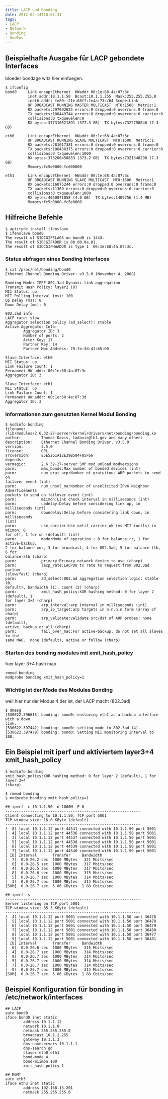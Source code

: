 ```yaml
---
title: LACP und Bonding
date: 2012-02-14T10:07:31
tags:
- LACP
- Network
- Bonding
- HowTos
---
```


## Beispielhafte Ausgabe für LACP gebondete Interfaces

bloeder bondage witz hier einfuegen.

    $ ifconfig
    bond0     Link encap:Ethernet  HWaddr 00:1e:68:4a:07:3c
              inet addr:10.1.1.50  Bcast:10.1.1.255  Mask:255.255.255.0
              inet6 addr: fe80::21e:68ff:fe4a:73c/64 Scope:Link
              UP BROADCAST RUNNING MASTER MULTICAST  MTU:1500  Metric:1
              RX packets:297092625 errors:0 dropped:0 overruns:0 frame:0
              TX packets:108449744 errors:0 dropped:0 overruns:0 carrier:0
              collisions:0 txqueuelen:0
              RX bytes:377310521891 (377.3 GB)  TX bytes:7322758046 (7.3 GB)

    eth0      Link encap:Ethernet  HWaddr 00:1e:68:4a:07:3c
              UP BROADCAST RUNNING SLAVE MULTICAST  MTU:1500  Metric:1
              RX packets:281017381 errors:0 dropped:0 overruns:0 frame:0
              TX packets:108438375 errors:0 dropped:0 overruns:0 carrier:0
              collisions:0 txqueuelen:1000
              RX bytes:373260450833 (373.2 GB)  TX bytes:7321348290 (7.3 GB)
              Memory:fc5e0000-fc600000

    eth1      Link encap:Ethernet  HWaddr 00:1e:68:4a:07:3c
              UP BROADCAST RUNNING SLAVE MULTICAST  MTU:1500  Metric:1
              RX packets:16075244 errors:0 dropped:0 overruns:0 frame:0
              TX packets:11369 errors:0 dropped:0 overruns:0 carrier:0
              collisions:0 txqueuelen:1000
              RX bytes:4050071058 (4.0 GB)  TX bytes:1409756 (1.4 MB)
              Memory:fc5c0000-fc5e0000

## Hilfreiche Befehle

    $ aptitude install ifenslave
    $ ifenslave bond0
    The result of SIOCGIFFLAGS on bond0 is 1443.
    The result of SIOCGIFADDR is 00.00.0a.01.
    The result of SIOCGIFHWADDR is type 1  00:1e:68:4a:07:3c.

### Status abfragen eines Bonding Interfaces

    $ cat /proc/net/bonding/bond0
    Ethernet Channel Bonding Driver: v3.5.0 (November 4, 2008)

    Bonding Mode: IEEE 802.3ad Dynamic link aggregation
    Transmit Hash Policy: layer2 (0)
    MII Status: up
    MII Polling Interval (ms): 100
    Up Delay (ms): 0
    Down Delay (ms): 0

    802.3ad info
    LACP rate: slow
    Aggregator selection policy (ad_select): stable
    Active Aggregator Info:
            Aggregator ID: 3
            Number of ports: 2
            Actor Key: 17
            Partner Key: 14
            Partner Mac Address: 78:fe:3d:41:b5:00

    Slave Interface: eth0
    MII Status: up
    Link Failure Count: 1
    Permanent HW addr: 00:1e:68:4a:07:3c
    Aggregator ID: 3

    Slave Interface: eth1
    MII Status: up
    Link Failure Count: 1
    Permanent HW addr: 00:1e:68:4a:07:3d
    Aggregator ID: 3

### Informationen zum genutzten Kernel Modul Bonding

    $ modinfo bonding
    filename:
    /lib/modules/2.6.32-27-server/kernel/drivers/net/bonding/bonding.ko
    author:         Thomas Davis, tadavis@lbl.gov and many others
    description:    Ethernet Channel Bonding Driver, v3.5.0
    version:        3.5.0
    license:        GPL
    srcversion:     E5E5261A12E39B584F85F66
    depends:
    vermagic:       2.6.32-27-server SMP mod_unload modversions
    parm:           max_bonds:Max number of bonded devices (int)
    parm:           num_grat_arp:Number of gratuitous ARP packets to send on
    failover event (int)
    parm:           num_unsol_na:Number of unsolicited IPv6 Neighbor Advertisements
    packets to send on failover event (int)
    parm:           miimon:Link check interval in milliseconds (int)
    parm:           updelay:Delay before considering link up, in milliseconds (int)
    parm:           downdelay:Delay before considering link down, in milliseconds
    (int)
    parm:           use_carrier:Use netif_carrier_ok (vs MII ioctls) in miimon; 0
    for off, 1 for on (default) (int)
    parm:           mode:Mode of operation : 0 for balance-rr, 1 for active-backup,
    2 for balance-xor, 3 for broadcast, 4 for 802.3ad, 5 for balance-tlb, 6 for
    balance-alb (charp)
    parm:           primary:Primary network device to use (charp)
    parm:           lacp_rate:LACPDU tx rate to request from 802.3ad partner
    (slow/fast) (charp)
    parm:           ad_select:803.ad aggregation selection logic: stable (0,
    default), bandwidth (1), count (2) (charp)
    parm:           xmit_hash_policy:XOR hashing method: 0 for layer 2 (default), 1
    for layer 3+4 (charp)
    parm:           arp_interval:arp interval in milliseconds (int)
    parm:           arp_ip_target:arp targets in n.n.n.n form (array of charp)
    parm:           arp_validate:validate src/dst of ARP probes: none (default),
    active, backup or all (charp)
    parm:           fail_over_mac:For active-backup, do not set all slaves to the
    same MAC.  none (default), active or follow (charp)

### Starten des bonding modules mit xmit_hash_policy

fuer layer 3+4 hash map

    rmmod bonding
    modprobe bonding xmit_hash_policy=1

### Wichtig ist der Mode des Modules Bonding

weil hier nur der Modus 4 der ist, der LACP macht (802.3ad)

    $ dmesg
    [530622.396615] bonding: bond0: enslaving eth1 as a backup interface with a down
    link.
    [530622.397442] bonding: bond0: setting mode to 802.3ad (4).
    [530622.397479] bonding: bond0: Setting MII monitoring interval to 100.

## Ein Beispiel mit iperf und aktiviertem layer3+4 xmit_hash_policy

    $ modinfo bonding
    xmit_hash_policy:XOR hashing method: 0 for layer 2 (default), 1 for layer 3+4
    (charp)

    $ rmmod bonding
    $ modprobe bonding xmit_hash_policy=1

    ## iperf -c 10.1.1.50 -n 1000M -P 6
    ------------------------------------------------------------
    Client connecting to 10.1.1.50, TCP port 5001
    TCP window size: 16.0 KByte (default)
    ------------------------------------------------------------
    [  8] local 10.1.1.12 port 44541 connected with 10.1.1.50 port 5001
    [  4] local 10.1.1.12 port 44536 connected with 10.1.1.50 port 5001
    [  3] local 10.1.1.12 port 44537 connected with 10.1.1.50 port 5001
    [  5] local 10.1.1.12 port 44538 connected with 10.1.1.50 port 5001
    [  6] local 10.1.1.12 port 44539 connected with 10.1.1.50 port 5001
    [  7] local 10.1.1.12 port 44540 connected with 10.1.1.50 port 5001
    [ ID] Interval       Transfer     Bandwidth
    [  7]  0.0-26.2 sec  1000 MBytes   321 Mbits/sec
    [  6]  0.0-26.5 sec  1000 MBytes   317 Mbits/sec
    [  4]  0.0-26.5 sec  1000 MBytes   317 Mbits/sec
    [  8]  0.0-26.6 sec  1000 MBytes   315 Mbits/sec
    [  5]  0.0-26.7 sec  1000 MBytes   314 Mbits/sec
    [  3]  0.0-26.7 sec  1000 MBytes   314 Mbits/sec
    [SUM]  0.0-26.7 sec  5.86 GBytes  1.88 Gbits/sec

    ## iperf -s
    ------------------------------------------------------------
    Server listening on TCP port 5001
    TCP window size: 85.3 KByte (default)
    ------------------------------------------------------------
    [  4] local 10.1.1.12 port 5001 connected with 10.1.1.50 port 36476
    [  5] local 10.1.1.12 port 5001 connected with 10.1.1.50 port 36478
    [  6] local 10.1.1.12 port 5001 connected with 10.1.1.50 port 36479
    [  7] local 10.1.1.12 port 5001 connected with 10.1.1.50 port 36480
    [  8] local 10.1.1.12 port 5001 connected with 10.1.1.50 port 36477
    [  9] local 10.1.1.12 port 5001 connected with 10.1.1.50 port 36481
    [ ID] Interval       Transfer     Bandwidth
    [  6]  0.0-26.6 sec  1000 MBytes   315 Mbits/sec
    [  4]  0.0-26.7 sec  1000 MBytes   314 Mbits/sec
    [  8]  0.0-26.7 sec  1000 MBytes   314 Mbits/sec
    [  5]  0.0-26.7 sec  1000 MBytes   314 Mbits/sec
    [  7]  0.0-26.7 sec  1000 MBytes   314 Mbits/sec
    [  9]  0.0-26.7 sec  1000 MBytes   314 Mbits/sec
    [SUM]  0.0-26.7 sec  5.86 GBytes  1.88 Gbits/sec

## Beispiel Konfiguration für bonding in /etc/network/interfaces

    ## LACP
    auto bond0
    iface bond0 inet static
            address 10.1.1.12
            network 10.1.1.0
            netmask 255.255.255.0
            broadcast 10.1.1.255
            gateway 10.1.1.3
            dns-nameservers 10.1.1.1
            dns-search gd
            slaves eth0 eth1
            bond-mode 4
            bond-miimon 100
            xmit_hash_policy 1

    ## MGMT
    auto eth3
    iface eth3 inet static
            address 192.168.15.201
            netmask 255.255.255.0
